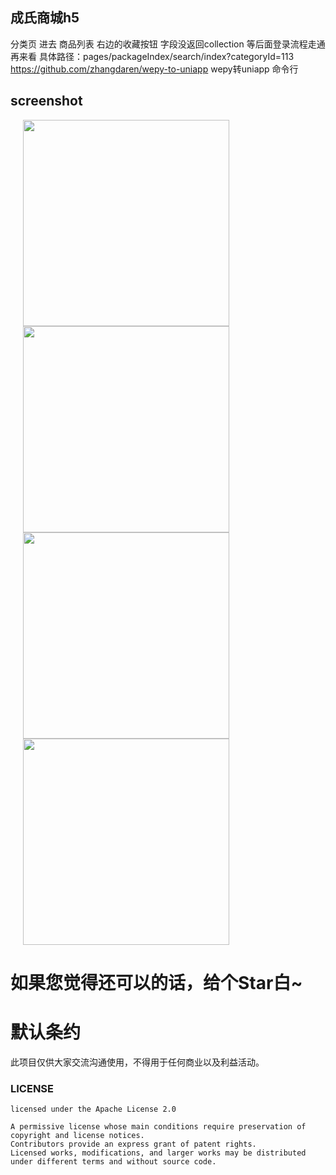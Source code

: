 ## 成氏商城h5
分类页 进去 商品列表  右边的收藏按钮  字段没返回collection  等后面登录流程走通再来看  具体路径：pages/packageIndex/search/index?categoryId=113
https://github.com/zhangdaren/wepy-to-uniapp  wepy转uniapp 命令行

## screenshot
<img src="https://tianyue.oss-cn-hangzhou.aliyuncs.com/comic-wx/screenshot1.png" width="330" hspace="20">
<img src="https://tianyue.oss-cn-hangzhou.aliyuncs.com/comic-wx/screenshot2.png" width="330" hspace="20">
<img src="https://tianyue.oss-cn-hangzhou.aliyuncs.com/comic-wx/screenshot3.png" width="330" hspace="20">
<img src="https://tianyue.oss-cn-hangzhou.aliyuncs.com/comic-wx/screenshot4.png" width="330" hspace="20">

# **如果您觉得还可以的话，给个Star白~**

# 默认条约

   此项目仅供大家交流沟通使用，不得用于任何商业以及利益活动。

### LICENSE
```
licensed under the Apache License 2.0

A permissive license whose main conditions require preservation of copyright and license notices.
Contributors provide an express grant of patent rights.
Licensed works, modifications, and larger works may be distributed under different terms and without source code.
```
 
